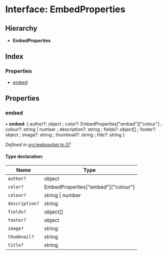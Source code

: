 # Interface: EmbedProperties

## Hierarchy

* **EmbedProperties**

## Index

### Properties

* [embed](_websocket_.embedproperties.md#embed)

## Properties

### embed

•  **embed**: { author?: object ; color?: EmbedProperties[\"embed\"][\"colour\"] ; colour?: string \| number ; description?: string ; fields?: object[] ; footer?: object ; image?: string ; thumbnail?: string ; title?: string  }

*Defined in [src/websocket.ts:37](https://github.com/ourcord/ourcord/blob/1388589/src/websocket.ts#L37)*

#### Type declaration:

Name | Type |
------ | ------ |
`author?` | object |
`color?` | EmbedProperties[\"embed\"][\"colour\"] |
`colour?` | string \| number |
`description?` | string |
`fields?` | object[] |
`footer?` | object |
`image?` | string |
`thumbnail?` | string |
`title?` | string |
